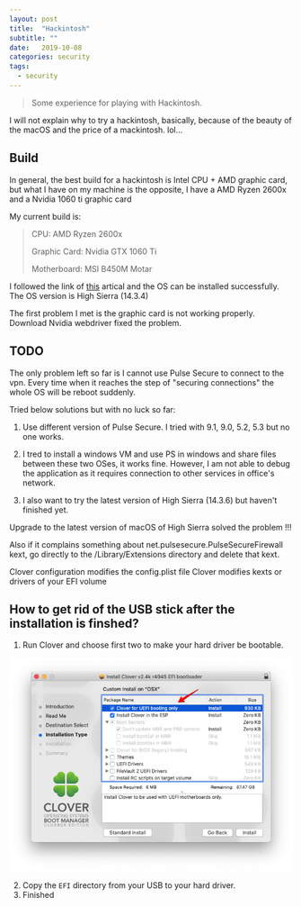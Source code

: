 ```yaml
---
layout: post
title:  "Hackintosh"
subtitle: ""
date:   2019-10-08
categories: security
tags:
  - security
---
```


> Some experience for playing with Hackintosh.

I will not explain why to try a hackintosh, basically, because of the beauty of the macOS and the price of a mackintosh. lol...

## Build

In general, the best build for a hackintosh is Intel CPU + AMD graphic card, but what I have on my machine is the opposite, I have a AMD Ryzen 2600x and a Nvidia 1060 ti graphic card 

My current build is:

> CPU: AMD Ryzen 2600x
>
>  Graphic Card: Nvidia GTX 1060 Ti
>
>  Motherboard: MSI B450M Motar

I followed the link of [this](https://www.jianshu.com/p/5203dc0d83ef) artical and the OS can be installed successfully. The OS version is High Sierra (14.3.4)

The first problem I met is the graphic card is not working properly. Download Nvidia webdriver fixed the problem. 

## TODO

The only problem left so far is I cannot use Pulse Secure to connect to the vpn. Every time when it reaches the step of "securing connections" the whole OS will be reboot suddenly. 

Tried below solutions but with no luck so far:

1. Use different version of Pulse Secure. I tried with 9.1, 9.0, 5.2, 5.3 but no one works. 
2. I tred to install a windows VM and use PS in windows and share files between these two OSes, it works fine. However, I am not able to debug the application as it requires connection to other services in office's network. 

3. I also want to try the latest version of High Sierra (14.3.6) but haven't finished yet.

Upgrade to the latest version of macOS of High Sierra solved the problem !!! 

Also if it complains something about net.pulsesecure.PulseSecureFirewall kext, go directly to the /Library/Extensions directory and delete that kext.

Clover configuration modifies the config.plist file
Clover modifies kexts or drivers of your EFI volume

## How to get rid of the USB stick after the installation is finshed?

1. Run Clover and choose first two to make your hard driver be bootable.

![clover](clover.png)

2. Copy the `EFI` directory from your USB to your hard driver.
3. Finished